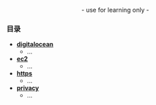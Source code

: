 <p align="center">
    - use for learning only -
</p>

### 目录

- [**digitalocean**](https://github.com/989x/cloundy/tree/main/digitalocean)
    - ...
- [**ec2**](https://github.com/989x/cloundy/tree/main/ec2)
    - ...
- [**https**](https://github.com/989x/cloundy/tree/main/https)
    - ...
- [**privacy**](https://github.com/989x/cloundy/tree/main/privacy)
    - ...